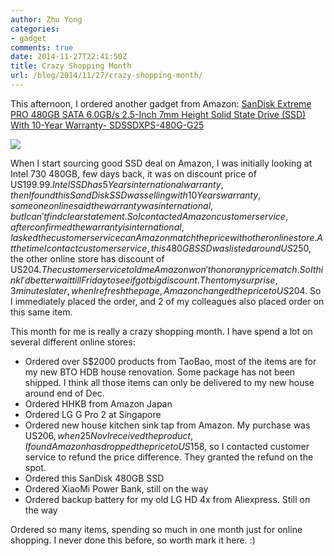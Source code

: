 ```yaml
---
author: Zhu Yong
categories: 
- gadget
comments: true
date: 2014-11-27T22:41:50Z
title: Crazy Shopping Month
url: /blog/2014/11/27/crazy-shopping-month/
---
```


This afternoon, I ordered another gadget from Amazon: 
<a href="http://www.amazon.com/gp/product/B00KHRYRLY/ref=as_li_tl?ie=UTF8&camp=1789&creative=390957&creativeASIN=B00KHRYRLY&linkCode=as2&tag=zhuyong.me-20&linkId=5VFWEDLJIRJOG7TM">SanDisk Extreme PRO 480GB SATA 6.0GB/s 2.5-Inch 7mm Height Solid State Drive (SSD) With 10-Year Warranty- SDSSDXPS-480G-G25</a><img src="http://ir-na.amazon-adsystem.com/e/ir?t=zhuyong.me-20&l=as2&o=1&a=B00KHRYRLY" width="1" height="1" border="0" alt="" style="border:none !important; margin:0px !important;" />

<a href="http://www.amazon.com/gp/product/B00KHRYRLY/ref=as_li_tl?ie=UTF8&camp=1789&creative=390957&creativeASIN=B00KHRYRLY&linkCode=as2&tag=zhuyong.me-20&linkId=5VFWEDLJIRJOG7TM"><img border="0" src="http://ws-na.amazon-adsystem.com/widgets/q?_encoding=UTF8&ASIN=B00KHRYRLY&Format=_SL250_&ID=AsinImage&MarketPlace=US&ServiceVersion=20070822&WS=1&tag=zhuyong.me-20" ></a><img src="http://ir-na.amazon-adsystem.com/e/ir?t=zhuyong.me-20&l=as2&o=1&a=B00KHRYRLY" width="1" height="1" border="0" alt="" style="border:none !important; margin:0px !important;" />

When I start sourcing good SSD deal on Amazon, I was initially looking at Intel 730 480GB, few days back, it was on discount price of US$199.99. Intel SSD has 5 Years international warranty, then I found this SandDisk SSD was selling with 10 Years warranty, someone online said the warranty was international, but I can't find clear statement. So I contacted Amazon customer service, after confirmed the warranty is international, I asked the customer service can Amazon match the price with other online store. At the time I contact customer service, this 480GB SSD was listed around US$250, the other online store has discount of US$204. The customer service told me Amazon won't honor any price match. So I think I'd better wait till Friday to see if got big discount. Then to my surprise, 3 minutes later, when I refresh the page, Amazon changed the price to US$204. So I immediately placed the order, and 2 of my colleagues also placed order on this same item.  

This month for me is really a crazy shopping month. I have spend a lot on several different online stores:

* Ordered over S$2000 products from TaoBao, most of the items are for my new BTO HDB house renovation. Some package has not been shipped. I think all those items can only be delivered to my new house around end of Dec.
* Ordered HHKB from Amazon Japan
* Ordered LG G Pro 2 at Singapore
* Ordered new house kitchen sink tap from Amazon. My purchase was US$206, when 25 Nov I received the product, I found Amazon has dropped the price to US$158, so I contacted customer service to refund the price difference. They granted the refund on the spot.
* Ordered this SanDisk 480GB SSD
* Ordered XiaoMi Power Bank, still on the way
* Ordered backup battery for my old LG HD 4x from Aliexpress. Still on the way

Ordered so many items, spending so much in one month just for online shopping. I never done this before, so worth mark it here. :)
